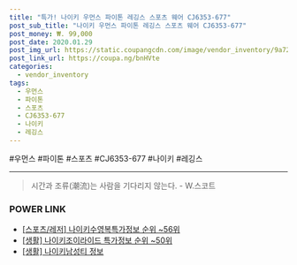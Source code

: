 ```yaml
--- 
title: "특가! 나이키 우먼스 파이톤 레깅스 스포츠 웨어 CJ6353-677" 
post_sub_title: "나이키 우먼스 파이톤 레깅스 스포츠 웨어 CJ6353-677" 
post_money: ₩. 99,000 
post_date: 2020.01.29 
post_img_url: https://static.coupangcdn.com/image/vendor_inventory/9a72/4f10dcb4fcefa9b9c711464d801f9605e4852f1efc4d7259e3effd62d1c0.png 
post_link_url: https://coupa.ng/bnHVte 
categories: 
  - vendor_inventory 
tags: 
  - 우먼스 
  - 파이톤 
  - 스포츠 
  - CJ6353-677 
  - 나이키 
  - 레깅스 
--- 
```

  #우먼스 #파이톤 #스포츠 #CJ6353-677 #나이키 #레깅스 
<hr> 

> 시간과 조류(潮流)는 사람을 기다리지 않는다. - W.스코트 


### POWER LINK

* <a href="https://blog.naver.com/fasyy4321/221771389562" target="_blank"> [스포츠/레저] 나이키수영복특가정보 순위 ~56위</a>
* <a href="https://blog.naver.com/sakai111/221777214614" target="_blank"> [생활] 나이키조이라이드 특가정보 순위 ~50위</a>
* <a href="https://blog.naver.com/fasyy4321/221769890009" target="_blank"> [생활] 나이키남성티 정보 </a>
